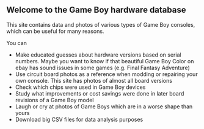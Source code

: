 ## Welcome to the Game Boy hardware database

This site contains data and photos of various types of Game Boy consoles, which
can be useful for many reasons.

You can

* Make educated guesses about hardware versions based on serial numbers. Maybe
  you want to know if that beautiful Game Boy Color on ebay has sound issues in
  some games (e.g. Final Fantasy Adventure)
* Use circuit board photos as a reference when modding or repairing your own
  console. This site has photos of almost all board versions
* Check which chips were used in Game Boy devices
* Study what improvements or cost savings were done in later board revisions of a Game Boy model
* Laugh or cry at photos of Game Boys which are in a worse shape than yours
* Download big CSV files for data analysis purposes
